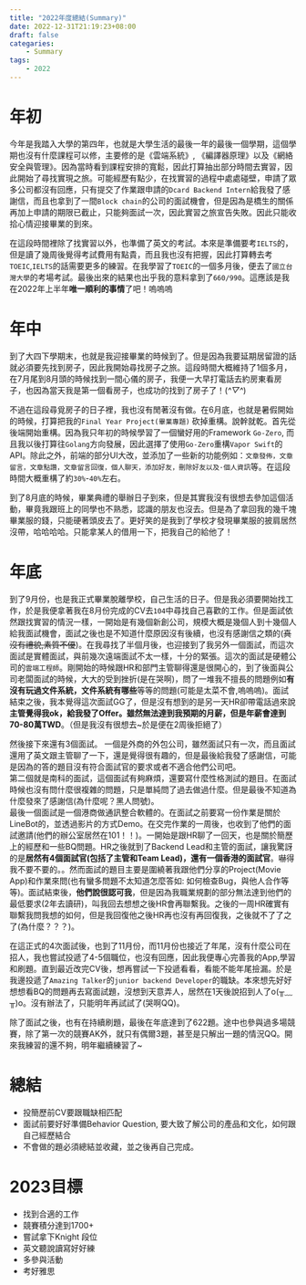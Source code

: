 ```yaml
---
title: "2022年度總結(Summary)"
date: 2022-12-31T21:19:23+08:00
draft: false
categaries:
    - Summary
tags:
    - 2022
---
```


# 年初
今年是我踏入大學的第四年，也就是大學生活的最後一年的最後一個學期，這個學期也沒有什麼課程可以修，主要修的是《雲端系統》, 《編譯器原理》以及《網絡安全與管理》。因為當時看到課程安排的寬鬆，因此打算抽出部分時間去實習，因此開始了尋找實現之旅。可能經歷有點少，在找實習的過程中處處碰壁，申請了眾多公司都沒有回應，只有提交了作業跟申請的`Dcard Backend Intern`給我發了感謝信，而且也拿到了一間`Block chain`的公司的面試機會，但是因為是橋生的關係再加上申請的期限已截止，只能夠面試一次，因此實習之旅宣告失敗。因此只能收拾心情迎接畢業的到來。

在這段時間裡除了找實習以外，也準備了英文的考試。本來是準備要考`IELTS`的，但是讀了幾周後覺得考試費用有點貴，而且我也沒有把握，因此打算轉去考`TOEIC`,`IELTS`的話需要更多的練習。在我學習了`TOEIC`的一個多月後，便去了`國立台灣大學`的考場考試。最後出來的結果也出乎我的意料拿到了`660/990`。這應該是我在2022年上半年**唯一順利的事情**了吧！嗚嗚嗚

# 年中
到了大四下學期末，也就是我迎接畢業的時候到了。但是因為我要延期居留證的話就必須要先找到房子，因此我開始尋找房子之旅。這段時間大概維持了1個多月，在7月尾到8月頭的時候找到一間心儀的房子，我便一大早打電話去約房東看房子，也因為當天我是第一個看房子，也成功的找到了房子了！(*^▽^*)

不過在這段尋覓房子的日子裡，我也沒有閒著沒有做。在6月底，也就是暑假開始的時候，打算把我的`Final Year Project(畢業專題)` 砍掉重構。說幹就乾。首先從後端開始重構。因為我只年初的時候學習了一個蠻好用的Framework `Go-Zero`, 而且我以後打算往`Golang`方向發展，因此選擇了使用`Go-Zero`重構`Vapor Swift`的API。除此之外，前端的部分UI大改，並添加了一些新的功能例如：`文章發佈，文章留言，文章點讚，文章留言回復，個人聊天，添加好友，刪除好友以及·個人資訊`等。在這段時間大概重構了約`30%`-`40%`左右。

到了8月底的時候，畢業典禮的舉辦日子到來，但是其實我沒有很想去參加這個活動，畢竟我跟班上的同學也不熟悉，認識的朋友也沒去。但是為了拿回我的幾千塊畢業服的錢，只能硬著頭皮去了。更好笑的是我到了學校才發現畢業服的披肩居然沒帶，哈哈哈哈。只能拿某人的借用一下，把我自己的給他了！

# 年底
到了9月份，也是我正式畢業脫離學校，自己生活的日子。但是我必須要開始找工作，於是我便拿著我在8月份完成的CV去`104`中尋找自己喜歡的工作。但是面試依然跟找實習的情況一樣，一開始是有幾個新創公司，規模大概是幾個人到十幾個人給我面試機會，面試之後也是不知道什麼原因沒有後續，也沒有感謝信之類的(~~真沒有禮貌,素質不優~~)。在我尋找了半個月後，也迎接到了我另外一個面試，而這次面試是實體面試，與前幾次遠端面試不太一樣，十分的緊張。這次的面試是硬體公司的`雲端工程師`。剛開始的時候跟HR和部門主管聊得還是很開心的，到了後面與公司老闆面試的時候，大大的受到挫折(是在哭啊)，問了一堆我不擅長的問題例如**有沒有玩過文件系統，文件系統有哪些**等等的問題(可能是太菜不會,嗚嗚嗚)。面試結束之後，我本覺得這次面試GG了，但是沒有想到的是另一天HR卻帶電話過來說**主管覺得我ok，給我發了Offer。雖然無法達到我預期的月薪，但是年薪會達到70-80萬TWD**。（但是我沒有很想去~於是便在2周後拒絕了）

然後接下來還有3個面試。
一個是外商的外包公司，雖然面試只有一次，而且面試還用了英文跟主管聊了一下，還是覺得很有趣的，但是最後給我發了感謝信，可能是因為的答的題目沒有符合面試官的要求或者不適合他們公司吧。  
第二個就是南科的面試，這個面試有夠麻煩，還要寫什麼性格測試的題目。在面試時候也沒有問什麼很複雜的問題，只是單純問了過去做過什麼。但是最後不知道為什麼發來了感謝信(為什麼呢？黑人問號)。  
最後一個面試是一個港商做通訊整合軟體的。在面試之前要寫一份作業是關於LineBot的，並透過影片的方式Demo。在交完作業的一周後，也收到了他們的面試邀請(他們的辦公室居然在101！！)。一開始是跟HR聊了一回天，也是關於簡歷上的經歷和一些BQ問題。HR之後就到了Backend Lead和主管的面試，讓我驚訝的是**居然有4個面試官(包括了主管和Team Lead)，還有一個香港的面試官**。嚇得我不要不要的。。然而面試的題目主要是圍繞著我跟他們分享的Project(Movie App)和作業來問(也有蠻多問題不太知道怎麼答如: 如何檢查Bug，與他人合作等等)。面試結束後，**他們說很認可我**，但是因為我職業規劃的部分無法達到他們的最低要求(2年去讀研)，叫我回去想想之後HR會再聯繫我。之後的一周HR確實有聯繫我問我想的如何，但是我回復他之後HR再也沒有再回復我，之後就不了了之了(為什麼？？？)。

在這正式的4次面試後，也到了11月份，而11月份也接近了年尾，沒有什麼公司在招人，我也嘗試投遞了4-5個職位，也沒有回應，因此我便專心完善我的App,學習和刷題。直到最近改完CV後，想再嘗試一下投遞看看，看能不能年尾撿漏。於是我邊投遞了`Amazing Talker`的`junior backend Developer`的職缺。本來想先好好想想看BQ的問題再去寫面試題，沒想到天意弄人，居然在1天後說招到人了o(╥﹏╥)o。沒有辦法了，只能明年再試試了(哭啊QQ)。

除了面試之後，也有在持續刷題，最後在年底達到了622題。途中也參與過多場競賽，除了第一次的競賽AK外，就只有偶爾3題，甚至是只解出一題的情況QQ。開來我練習的還不夠，明年繼續練習了~

# 總結
* 投簡歷前CV要跟職缺相匹配
* 面試前要好好準備Behavior Question, 要大致了解公司的產品和文化，如何跟自己經歷結合
* 不會做的題必須總結並收藏，並之後再自己完成。

# 2023目標
* 找到合適的工作
* 競賽積分達到1700+
* 嘗試拿下Knight 段位
* 英文聽說讀寫好好練
* 多參與活動
* 考好雅思